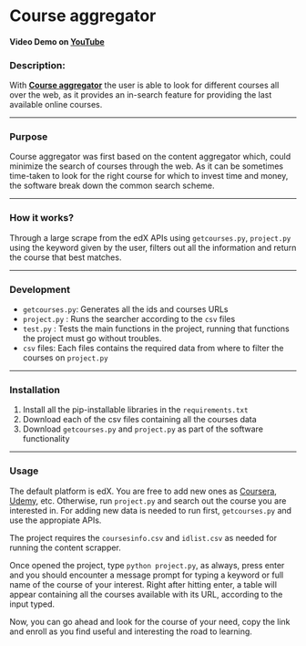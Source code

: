 # Course aggregator

#### Video Demo on [YouTube](https://youtu.be/3a0A-B64nNc)

### Description:
With [**Course aggregator**](`#0969DA`) the user is able to look for different courses all over the web,
as it provides an in-search feature for providing the last available online courses.

---

### Purpose
Course aggregator was first based on the content aggregator which, could minimize the search of courses through the web. As it can be sometimes time-taken to look for the right course for which to invest time and money, the software break down the common search scheme.

---

### How it works?
Through a large scrape from the edX APIs using ```getcourses.py```, ```project.py``` using the keyword given by the user, filters out all the information and return the course that best matches.

---

### Development
- ```getcourses.py```: Generates all the ids and courses URLs
- ```project.py``` : Runs the searcher according to the ```csv``` files
- ```test.py``` : Tests the main functions in the project, running that functions the project must go without troubles.
- ```csv``` files: Each files contains the required data from where to filter the courses on ```project.py```

---

### Installation
1. Install all the pip-installable libraries in the ```requirements.txt```
2. Download each of the csv files containing all the courses data
3. Download ```getcourses.py``` and ```project.py``` as part of the software functionality

---

### Usage
The default platform is edX. You are free to add new ones as [Coursera](https://www.coursera.org/), [Udemy](https://www.udemy.com/), etc. Otherwise, run ```project.py``` and search out the course you are interested in.
For adding new data is needed to run first, ```getcourses.py``` and use the appropiate APIs.

The project requires the ```coursesinfo.csv``` and ```idlist.csv``` as needed for running the content scrapper.

Once opened the project, type ```python project.py```, as always, press enter and you should encounter a message prompt for typing a keyword or full name of the course of your interest. Right after hitting enter, a table will appear containing all the courses available with its URL, according to the input typed.

Now, you can go ahead and look for the course of your need, copy the link and enroll as you find useful and interesting the road to learning.

